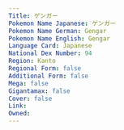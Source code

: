 ```yaml
---
﻿Title: ゲンガー
Pokemon Name Japanese: ゲンガー
Pokemon Name German: Gengar
Pokemon Name English: Gengar
Language Card: Japanese
National Dex Number: 94
Region: Kanto
Regional Form: false
Additional Form: false
Mega: false
Gigantamax: false
Cover: false
Link: 
Owned: 
---
```


